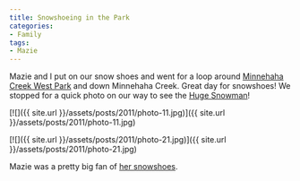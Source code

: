 ```yaml
---
title: Snowshoeing in the Park
categories:
- Family
tags:
- Mazie
---
```


Mazie and I put on our snow shoes and went for a loop around [Minnehaha Creek West Park](http://www.minneapolisparks.org/default.asp?PageID=4&parkid=496) and down Minnehaha Creek. Great day for snowshoes!
We stopped for a quick photo on our way to see the [Huge Snowman](/thingelstad/huge-snowman)!

[![]({{ site.url }}/assets/posts/2011/photo-11.jpg)]({{ site.url }}/assets/posts/2011/photo-11.jpg)

[![]({{ site.url }}/assets/posts/2011/photo-21.jpg)]({{ site.url }}/assets/posts/2011/photo-21.jpg)

Mazie was a pretty big fan of [her snowshoes](http://www.rei.com/product/805262).
